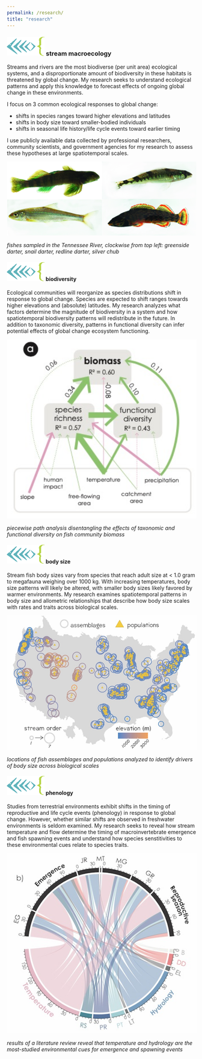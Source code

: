 ```yaml
---
permalink: /research/
title: "research"
---
```


### ![fishcode](/assets/images/fishcode.jpg) stream macroecology

Streams and rivers are the most biodiverse (per unit area) ecological systems, and a disproportionate amount of biodiversity in these habitats is threatened by global change. My research seeks to understand ecological patterns and apply this knowledge to forecast effects of ongoing global change in these environments. 

I focus on 3 common ecological responses to global change:
+ shifts in species ranges toward higher elevations and latitudes
+ shifts in body size toward smaller-bodied individuals
+ shifts in seasonal life history/life cycle events toward earlier timing

I use publicly available data collected by professional researchers, community scientists, and government agencies for my research to assess these hypotheses at large spatiotemporal scales.

<img src="/assets/images/TVA_fish_5.6.jpg" alt="tnfish" width="600"/>

*fishes sampled in the Tennessee River, clockwise from top left: greenside darter, snail darter, redline darter, silver chub*

#### ![fishcode](/assets/images/fishcode.jpg) biodiversity

Ecological communities will reorganize as species distributions shift in response to global change. Species are expected to shift ranges towards higher elevations and (absolute) latitudes. My research analyzes what factors determine the magnitude of biodiversity in a system and how spatiotemporal biodiversity patterns will redistribute in the future. In addition to taxonomic diversity, patterns in functional diversity can infer potential effects of global change ecosystem functioning.

<img src="/assets/images/fwProd.jpg" alt="prod" width="600"/>

*piecewise path analysis disentangling the effects of taxonomic and functional diversity on fish community biomass*

#### ![fishcode](/assets/images/fishcode.jpg) body size

Stream fish body sizes vary from species that reach adult size at < 1.0 gram to megafauna weighing over 1000 kg. With increasing temperatures, body size patterns will likely be altered, with smaller body sizes likely favored by warmer environments. My research examines spatiotemporal patterns in body size and allometric relationships that describe how body size scales with rates and traits across biological scales.

<img src="/assets/images/studySitesBerg.jpg" alt="bergsites" width="600"/>

*locations of fish assemblages and populations analyzed to identify drivers of body size across biological scales*

#### ![fishcode](/assets/images/fishcode.jpg) phenology

Studies from terrestrial environments exhibit shifts in the timing of reproductive and life cycle events (phenology) in response to global change. However, whether similar shifts are observed in freshwater environments is seldom examined. My research seeks to reveal how stream temperature and flow determine the timing of macroinvertebrate emergence and fish spawning events and understand how species senstitivities to these environmental cues relate to species traits.

<img src="/assets/images/phenology.jpg" alt="bergsites" width="600"/>

*results of a literature review reveal that temperature and hydrology are the most-studied environmental cues for emergence and spawning events*
